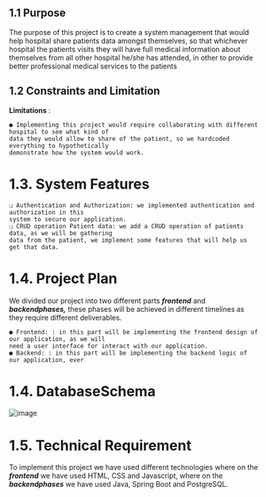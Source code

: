 ## 1.1 Purpose

The purpose of this project is to create a system management that would help hospital share patients
data amongst themselves, so that whichever hospital the patients visits they will have full medical
information about themselves from all other hospital he/she has attended, in other to provide better
professional medical services to the patients

## 1.2 Constraints and Limitation

**Limitations** :

```
● Implementing this project would require collaborating with different hospital to see what kind of
data they would allow to share of the patient, so we hardcoded everything to hypothetically
demonstrate how the system would work.

```
# 1.3. System Features

```
❏ Authentication and Authorization: we implemented authentication and authorization in this
system to secure our application.
❏ CRUD operation Patient data: we add a CRUD operation of patients data, as we will be gathering
data from the patient, we implement some features that will help us get that data.
```
# 1.4. Project Plan

We divided our project into two different parts **_frontend_** and **_backendphases,_** these phases will be
achieved in different timelines as they require different deliverables.

```
● Frontend: : in this part will be implementing the frontend design of our application, as we will
need a user interface for interact with our application.
● Backend: : in this part will be implementing the backend logic of our application, ever
```

# 1.4. DatabaseSchema
![image](https://github.com/Aristide4/menya-umurwayi-system/assets/114470007/8ad23d24-8088-4373-a3a7-7cfc9ec5e6a6)


# 1.5. Technical Requirement

To implement this project we have used different technologies where on the **_frontend_** we have used
HTML, CSS and Javascript, where on the **_backendphases_** we have used Java, Spring Boot and PostgreSQL.


